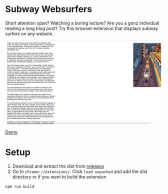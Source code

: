# Subway Websurfers
Short attention span? Watching a boring lecture? Are you a genz individual reading a long blog post? Try this browser extension that displays subway surfers on any website.

<img src="https://github.com/puravparab/subway-websurfers/blob/d6344e30287ea2a7e22cf8ff5934f110fdddb43c/assets/subway_websurfers.png" width="600" alt="Subway Websurfers Screenshot">

[Demo](https://x.com/notpurav/status/1808224887682879930)

# Setup
1. Download and extract the dist from [releases](https://github.com/puravparab/subway-websurfers/releases/tag/v1.0.0)
2. Go to `chrome://extensions/`. Click `load unpacked` and add the dist directory
or if you want to build the extension
```bash
npm run build
```